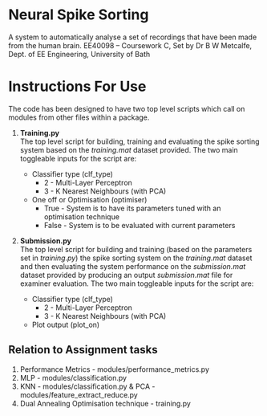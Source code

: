 # Neural Spike Sorting
A system to automatically analyse a set of recordings that have been made from the human brain. 
EE40098 – Coursework C,
Set by Dr B W Metcalfe,
Dept. of EE Engineering,
University of Bath

# Instructions For Use
The code has been designed to have two top level scripts which call on modules from other files within a package.

1. **Training.py**\
The top level script for building, training and evaluating the spike sorting system based on the *training.mat* dataset provided.
The two main toggleable inputs for the script are:
      * Classifier type (clf_type)
          * 2 - Multi-Layer Perceptron
          * 3 - K Nearest Neighbours (with PCA) 
      * One off or Optimisation (optimiser)
          * True - System is to have its parameters tuned with an optimisation technique
          * False - System is to be evaluated with current parameters

2. **Submission.py**\
The top level script for building and training (based on the parameters set in *training.py*) the spike sorting system on the *training.mat* dataset and then evaluating the system performance on the *submission.mat* dataset provided by producing an output *submission.mat* file for examiner evaluation. The two main toggleable inputs for the script are:
      * Classifier type (clf_type)
          * 2 - Multi-Layer Perceptron
          * 3 - K Nearest Neighbours (with PCA) 
      * Plot output (plot_on)

## Relation to Assignment tasks
1. Performance Metrics - modules/performance_metrics.py
2. MLP - modules/classification.py
3. KNN - modules/classification.py & PCA - modules/feature_extract_reduce.py
4. Dual Annealing Optimisation technique - training.py
